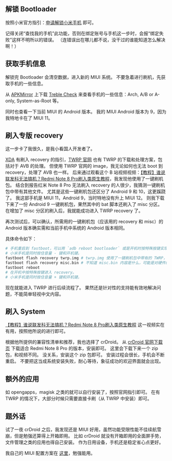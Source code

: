 ## 解锁 Bootloader

按照小米官方指引：[申请解锁小米手机](http://www.miui.com/unlock/download.html) 即可。

记得关闭“查找我的手机”此功能，否则在绑定账号与手机这一步时，会报“绑定失败”这样不明所以的错误。
（连错误出在哪儿都不说，没干过的谁能知道怎么解决啊！）

## 获取手机信息

解锁完 Bootloader 会清空数据，进入新的 MIUI 系统。
不要急着进行刷机，先获取手机的一些信息。

从 [APKMirror](https://www.apkmirror.com/) 上下载 [Treble Check](https://www.apkmirror.com/apk/kevint/treble-check/) 来查看手机的一些信息：Arch, A/B or A-only, System-as-Root 等。

同时也查看一下当前 MIUI 的 Android 版本。
我的 MIUI Android 版本为 9，因为我特地卡在了 MIUI 11。

## 刷入专版 recovery

这一步卡了我很久，是我小看国人开发者了。

[XDA](https://www.xda-developers.com/) 有刷入 recovery 的指引，[TWRP 官网](https://twrp.me/) 也有 TWRP 的下载和处理方案，包括对于 AVB 的处理。
但使用 TWRP 官网的 image，我无论如何也无法 boot 到 recovery，处理了 AVB 也一样。
后来通过观看这个 B 站视频视频：[【教程】谁说联发科无法搞机？Redmi Note 8 Pro刷入类原生教程](https://www.bilibili.com/video/BV1n64y1u7p4)，我发现他使用了一键刷机包。
结合到报告红米 Note 8 Pro 无法刷入 recovery 的人很少，我猜测一键刷机包中带有其他文件。
尤其是这些一键刷机包还区分了 Android 9 和 10，这更蹊跷了。
我这部手机是 MIUI 11，Android 9，当时特地没有升上 MIUI 12。
则我下载下来了一份 Android 9 一键刷机包，果然其中的 bat 脚本还刷入了 misc 分区。
在增加了 misc 分区的刷入后，我就能成功进入 TWRP recovery 了。

再次测试后，可以确认，所需用的一键刷机包（应该用的 recovery 和 misc）的 Android 版本确实需和当前手机中系统的 Android 版本相同。

具体命令如下：

```bash
# 手机重启到 fastboot，可以用 `adb reboot bootloader` 或是开机时按特殊按键实现。
# 小米手机是同时按住音量 - 键和开机键。
fastboot flash recovery twrp.img # twrp.img 使用了一键刷机包中带有的 TWRP，以求兼容性。
fastboot flash recovery misc.bin # 不知道 misc.bin 内容是什么，可能是对硬件的一些参数配置。
fastboot reboot
# 在开机中按特殊按键进入 recovery。
# 小米手机是同时按住音量 + 键和开机键。
```

现在就能进入 TWRP 进行后续流程了。
果然还是针对性的支持能有效地解决问题，不能简单轻视中文内容。

## 刷入 System

[【教程】谁说联发科无法搞机？Redmi Note 8 Pro刷入类原生教程](https://www.bilibili.com/video/BV1n64y1u7p4) 这一视频实在有用，按照他所说的进行即可。

根据他所提供的兼容性清单和推荐，我也选择了 crDroid。
从 [crDroid 官网下载页](https://crdroid.net/dl.php) 下载适合 Redmi Note 8 Pro 的版本，安装即可。
这里会下载下来一个 zip 包，和视频不同。
没关系，安装这个 zip 包即可。
安装过程会很长，手机会不断重启。
不要把这当成系统安装失败，耐心等待，象征成功的欢迎界面就会出现。

## 额外的应用

如 opengapps，magisk 之类的就可以自行安装了，按照官网指引即可。
在有 TWRP 的情况下，大部分时候只需要直接卡刷（从 TWRP 中安装）即可。

## 题外话

试了一夜 crDroid 之后，我发现还是 MIUI 好用，虽然功能受限性能不佳续航雪崩，但是勉强还算得上开箱即用。
比如 crDroid 就没有开箱即用的全面屏手势，文件管理之类的应用也得自己安装。
作为日用设备，手机还是稳定省心点更好。

我自己的 MIUI 配置方案在 [这里](/src/posts/2020-09-30-miui-setup)，勉强能用。
